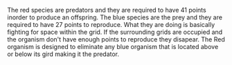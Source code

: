 The red species are predators and they are required to have 41 points inorder to produce an offspring. The blue species are the prey and they are required to have 27 points to reproduce. What they are doing is basically fighting for space within the grid. If the surrounding grids are occupied and the organism don't have enough points to reproduce they disapear. The Red organism is designed to eliminate any blue organism that is located above or below its gird making it the predator.
